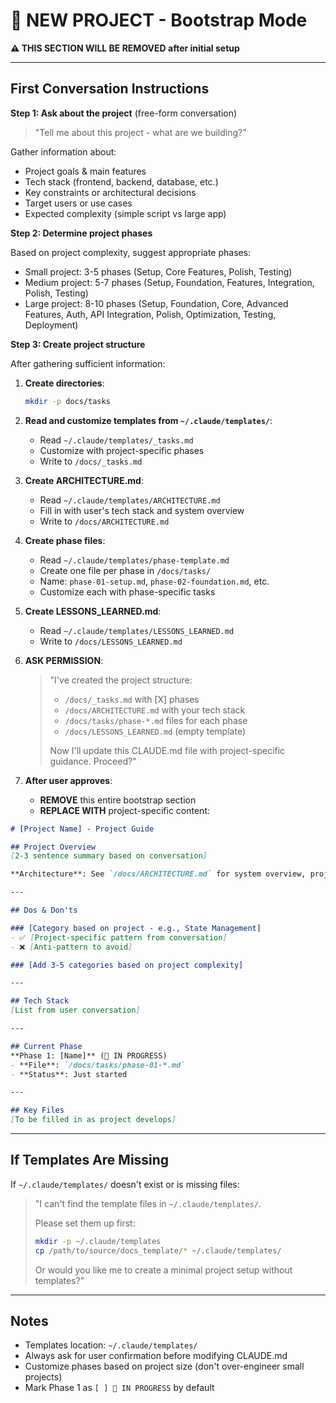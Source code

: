 # 🚀 NEW PROJECT - Bootstrap Mode

**⚠️ THIS SECTION WILL BE REMOVED after initial setup**

---

## First Conversation Instructions

**Step 1: Ask about the project** (free-form conversation)

> "Tell me about this project - what are we building?"

Gather information about:
- Project goals & main features
- Tech stack (frontend, backend, database, etc.)
- Key constraints or architectural decisions
- Target users or use cases
- Expected complexity (simple script vs large app)

**Step 2: Determine project phases**

Based on project complexity, suggest appropriate phases:
- Small project: 3-5 phases (Setup, Core Features, Polish, Testing)
- Medium project: 5-7 phases (Setup, Foundation, Features, Integration, Polish, Testing)
- Large project: 8-10 phases (Setup, Foundation, Core, Advanced Features, Auth, API Integration, Polish, Optimization, Testing, Deployment)

**Step 3: Create project structure**

After gathering sufficient information:

1. **Create directories**:
   ```bash
   mkdir -p docs/tasks
   ```

2. **Read and customize templates from `~/.claude/templates/`**:
   - Read `~/.claude/templates/_tasks.md`
   - Customize with project-specific phases
   - Write to `/docs/_tasks.md`

3. **Create ARCHITECTURE.md**:
   - Read `~/.claude/templates/ARCHITECTURE.md`
   - Fill in with user's tech stack and system overview
   - Write to `/docs/ARCHITECTURE.md`

4. **Create phase files**:
   - Read `~/.claude/templates/phase-template.md`
   - Create one file per phase in `/docs/tasks/`
   - Name: `phase-01-setup.md`, `phase-02-foundation.md`, etc.
   - Customize each with phase-specific tasks

5. **Create LESSONS_LEARNED.md**:
   - Read `~/.claude/templates/LESSONS_LEARNED.md`
   - Write to `/docs/LESSONS_LEARNED.md`

6. **ASK PERMISSION**:
   > "I've created the project structure:
   > - `/docs/_tasks.md` with [X] phases
   > - `/docs/ARCHITECTURE.md` with your tech stack
   > - `/docs/tasks/phase-*.md` files for each phase
   > - `/docs/LESSONS_LEARNED.md` (empty template)
   >
   > Now I'll update this CLAUDE.md file with project-specific guidance. Proceed?"

7. **After user approves**:
   - **REMOVE** this entire bootstrap section
   - **REPLACE WITH** project-specific content:

```markdown
# [Project Name] - Project Guide

## Project Overview
[2-3 sentence summary based on conversation]

**Architecture**: See `/docs/ARCHITECTURE.md` for system overview, project structure, data flow, and technical details.

---

## Dos & Don'ts

### [Category based on project - e.g., State Management]
- ✅ [Project-specific pattern from conversation]
- ❌ [Anti-pattern to avoid]

### [Add 3-5 categories based on project complexity]

---

## Tech Stack
[List from user conversation]

---

## Current Phase
**Phase 1: [Name]** (🚧 IN PROGRESS)
- **File**: `/docs/tasks/phase-01-*.md`
- **Status**: Just started

---

## Key Files
[To be filled in as project develops]
```

---

## If Templates Are Missing

If `~/.claude/templates/` doesn't exist or is missing files:

> "I can't find the template files in `~/.claude/templates/`.
>
> Please set them up first:
> ```bash
> mkdir -p ~/.claude/templates
> cp /path/to/source/docs_template/* ~/.claude/templates/
> ```
>
> Or would you like me to create a minimal project setup without templates?"

---

## Notes

- Templates location: `~/.claude/templates/`
- Always ask for user confirmation before modifying CLAUDE.md
- Customize phases based on project size (don't over-engineer small projects)
- Mark Phase 1 as `[ ] 🚧 IN PROGRESS` by default
